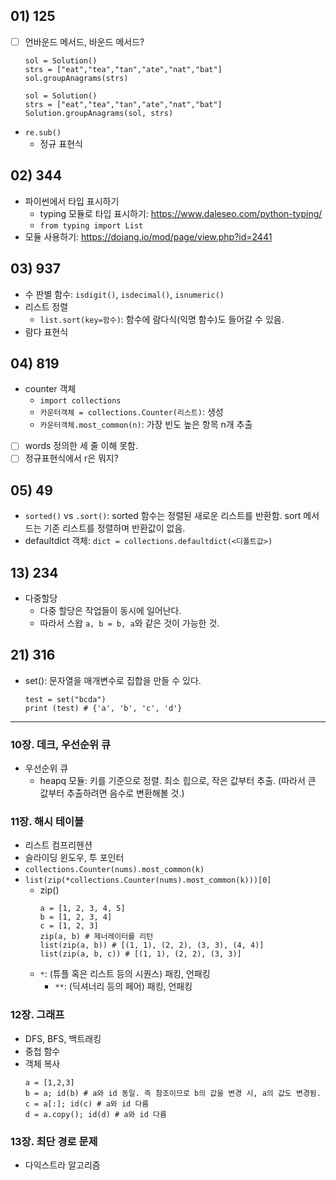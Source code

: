 ## 01) 125
* [ ] 언바운드 메서드, 바운드 메서드?
    ```
    sol = Solution()
    strs = ["eat","tea","tan","ate","nat","bat"]
    sol.groupAnagrams(strs)

    sol = Solution()
    strs = ["eat","tea","tan","ate","nat","bat"]
    Solution.groupAnagrams(sol, strs)
    ```
* `re.sub()`
    * 정규 표현식

## 02) 344
* 파이썬에서 타입 표시하기
    * typing 모듈로 타입 표시하기: https://www.daleseo.com/python-typing/
    * `from typing import List`
* 모듈 사용하기: https://dojang.io/mod/page/view.php?id=2441

## 03) 937
* 수 판별 함수: `isdigit()`, `isdecimal()`, `isnumeric()`
* 리스트 정렬
    * `list.sort(key=함수)`: 함수에 람다식(익명 함수)도 들어갈 수 있음.
* 람다 표현식

## 04) 819
* counter 객체
    * `import collections`
    * `카운터객체 = collections.Counter(리스트)`: 생성
    * `카운터객체.most_common(n)`: 가장 빈도 높은 항목 n개 추출
* [ ] words 정의한 세 줄 이해 못함.
* [ ] 정규표현식에서 r은 뭐지?

## 05) 49
* `sorted()` vs `.sort()`: sorted 함수는 정렬된 새로운 리스트를 반환함. sort 메서드는 기존 리스트를 정렬하며 반환값이 없음.
* defaultdict 객체: `dict = collections.defaultdict(<디폴트값>)`

## 13) 234
* 다중할당
    * 다중 할당은 작업들이 동시에 일어난다.
    * 따라서 스왑 `a, b = b, a`와 같은 것이 가능한 것.

## 21) 316
* set(): 문자열을 매개변수로 집합을 만들 수 있다.
    ```
    test = set("bcda")
    print (test) # {'a', 'b', 'c', 'd'}
    ```

---

### 10장. 데크, 우선순위 큐
* 우선순위 큐
    * heapq 모듈: 키를 기준으로 정렬. 최소 힙으로, 작은 값부터 추출. (따라서 큰 값부터 추출하려면 음수로 변환해볼 것.)

### 11장. 해시 테이블
* 리스트 컴프리헨션
* 슬라이딩 윈도우, 투 포인터
* `collections.Counter(nums).most_common(k)`
* `list(zip(*collections.Counter(nums).most_common(k)))[0]`
    * zip()
        ```
        a = [1, 2, 3, 4, 5]
        b = [1, 2, 3, 4]
        c = [1, 2, 3]
        zip(a, b) # 제너레이터를 리턴
        list(zip(a, b)) # [(1, 1), (2, 2), (3, 3), (4, 4)]
        list(zip(a, b, c)) # [(1, 1), (2, 2), (3, 3)]
        ```
    * `*`: (튜플 혹은 리스트 등의 시퀀스) 패킹, 언패킹
        * `**`: (딕셔너리 등의 페어) 패킹, 언패킹

### 12장. 그래프
* DFS, BFS, 백트래킹
* 중첩 함수
* 객체 복사
    ```
    a = [1,2,3]
    b = a; id(b) # a와 id 동일. 즉 참조이므로 b의 값을 변경 시, a의 값도 변경됨.
    c = a[:]; id(c) # a와 id 다름
    d = a.copy(); id(d) # a와 id 다름
    ```

### 13장. 최단 경로 문제
* 다익스트라 알고리즘